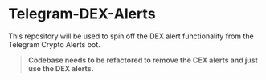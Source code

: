 # Telegram-DEX-Alerts

This repository will be used to spin off the DEX alert functionality from the Telegram Crypto Alerts bot.

> **Codebase needs to be refactored to remove the CEX alerts and just use the DEX alerts.**